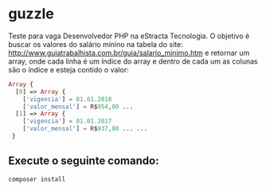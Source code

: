 # guzzle
Teste para vaga Desenvolvedor PHP na eStracta Tecnologia. O objetivo é buscar os valores do salário mínino na tabela do site: http://www.guiatrabalhista.com.br/guia/salario_minimo.htm e retornar um array, onde cada linha é um índice do array e dentro de cada um as colunas são o índice e esteja contido o valor: 

```php
Array { 
  [0] => Array { 
    ['vigencia'] = 01.01.2018 
    ['valor_mensal'] = R$954,00 ... 
  [1] => Array { 
    ['vigencia'] = 01.01.2017 
    ['valor_mensal'] = R$937,00 ... ... 
 }
```

## Execute o seguinte comando:

```php
composer install
```
